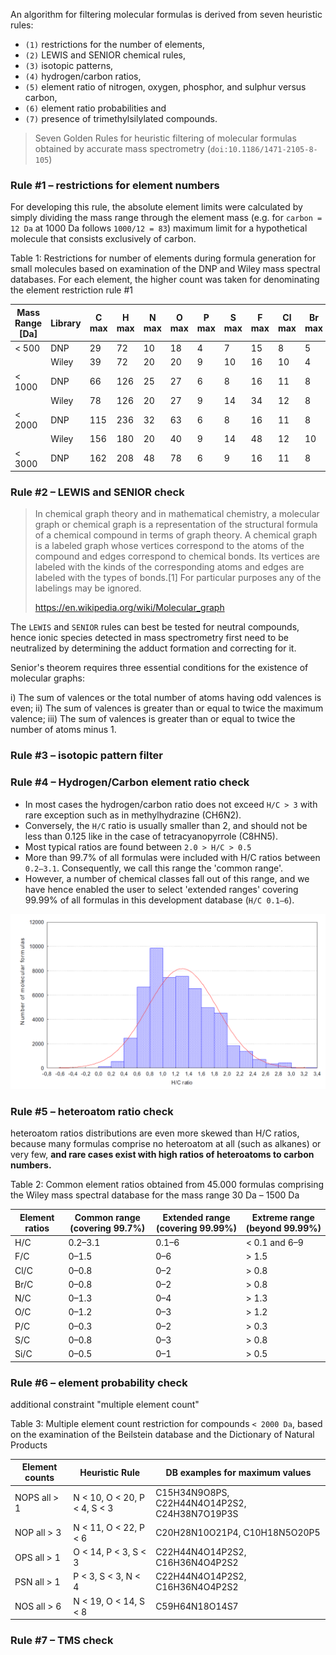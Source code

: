 An algorithm for filtering molecular formulas is derived from seven heuristic rules: 

+ ``(1)`` restrictions for the number of elements, 
+ ``(2)`` LEWIS and SENIOR chemical rules, 
+ ``(3)`` isotopic patterns, 
+ ``(4)`` hydrogen/carbon ratios, 
+ ``(5)`` element ratio of nitrogen, oxygen, phosphor, and sulphur versus carbon, 
+ ``(6)`` element ratio probabilities and 
+ ``(7)`` presence of trimethylsilylated compounds.

> Seven Golden Rules for heuristic filtering of molecular formulas obtained by accurate mass spectrometry (``doi:10.1186/1471-2105-8-105``)


### Rule #1 – restrictions for element numbers

For developing this rule, the absolute element limits were calculated by simply dividing the mass range through the element mass (e.g. for ``carbon = 12 Da`` at 1000 Da follows ``1000/12 = 83``) maximum limit for a hypothetical molecule that consists exclusively of carbon.

Table 1: Restrictions for number of elements during formula generation for small molecules based on examination of the DNP and Wiley mass spectral databases. For each element, the higher count was taken for denominating the element restriction rule #1

|Mass Range [Da]|Library|C max|H max|N max|O max|P max|S max|F max|Cl max|Br max|Si max|
|---------------|-------|-----|-----|-----|-----|-----|-----|-----|------|------|------|
|     < 500     |  DNP  |  29 |  72 | 10  | 18  |  4  |  7  |  15 |  8   |   5  |      |
|               | Wiley |  39 |  72 | 20  | 20  |  9  |  10 |  16 |  10  |   4  |  8   |
|     < 1000    |  DNP  |  66 | 126 | 25  | 27  |  6  |  8  |  16 |  11  |   8  |      |
|               | Wiley |  78 | 126 | 20  | 27  |  9  |  14 |  34 |  12  |   8  |  14  |
|     < 2000    |  DNP  | 115 | 236 | 32  | 63  |  6  |  8  |  16 |  11  |   8  |      |
|               | Wiley | 156 | 180 | 20  | 40  |  9  |  14 |  48 |  12  |  10  |  15  |
|     < 3000    |  DNP  | 162 | 208 | 48  | 78  |  6  |  9  |  16 |  11  |   8  |      |


### Rule #2 – LEWIS and SENIOR check

> In chemical graph theory and in mathematical chemistry, a molecular graph or chemical graph is a representation of the structural formula of a chemical compound in terms of graph theory. A chemical graph is a labeled graph whose vertices correspond to the atoms of the compound and edges correspond to chemical bonds. Its vertices are labeled with the kinds of the corresponding atoms and edges are labeled with the types of bonds.[1] For particular purposes any of the labelings may be ignored.
>
> https://en.wikipedia.org/wiki/Molecular_graph

The ``LEWIS`` and ``SENIOR`` rules can best be tested for neutral compounds, hence ionic species detected in mass spectrometry first need to be neutralized by determining
the adduct formation and correcting for it.

Senior's theorem requires three essential conditions for the existence of molecular graphs:

i) The sum of valences or the total number of atoms having odd valences is even;
ii) The sum of valences is greater than or equal to twice the maximum valence;
iii) The sum of valences is greater than or equal to twice the number of atoms minus 1.

### Rule #3 – isotopic pattern filter

### Rule #4 – Hydrogen/Carbon element ratio check

+ In most cases the hydrogen/carbon ratio does not exceed ``H/C > 3`` with rare exception such as in methylhydrazine (CH6N2).
+ Conversely, the ``H/C`` ratio is usually smaller than 2, and should not be less than 0.125 like in the case of tetracyanopyrrole (C8HN5).
+ Most typical ratios are found between ``2.0 > H/C > 0.5``
+ More than 99.7% of all formulas were included with H/C ratios between ``0.2–3.1``. Consequently, we call this range the 'common range'.
+ However, a number of chemical classes fall out of this range, and we have hence enabled the user to select 'extended ranges' covering 99.99% of all formulas in this development database (``H/C 0.1–6``).

![](./HC_ratio.PNG)

### Rule #5 – heteroatom ratio check

heteroatom ratios distributions are even more skewed than H/C ratios, because many formulas comprise no heteroatom at all (such as alkanes) or very few, **and rare cases exist with high ratios of heteroatoms to carbon numbers.**

Table 2: Common element ratios obtained from 45.000 formulas comprising the Wiley mass spectral database for the mass range 30 Da – 1500 Da 

|Element ratios|Common range (covering 99.7%)|Extended range (covering 99.99%)|Extreme range (beyond 99.99%)|
|--------------|-----------------------------|--------------------------------|-----------------------------|
|     H/C      |           0.2–3.1           |             0.1–6              |         < 0.1 and 6–9       |
|     F/C      |             0–1.5           |               0–6              |         > 1.5               |
|    Cl/C      |             0–0.8           |               0–2              |         > 0.8               |
|    Br/C      |             0–0.8           |               0–2              |         > 0.8               |
|     N/C      |             0–1.3           |               0–4              |         > 1.3               |
|     O/C      |             0–1.2           |               0–3              |         > 1.2               |
|     P/C      |             0–0.3           |               0–2              |         > 0.3               |
|     S/C      |             0–0.8           |               0–3              |         > 0.8               |
|    Si/C      |             0–0.5           |               0–1              |         > 0.5               |

### Rule #6 – element probability check

additional constraint "multiple element count"

Table 3: Multiple element count restriction for compounds ``< 2000 Da``, based on the examination of the Beilstein database and the Dictionary of Natural Products

|Element counts|      Heuristic Rule        |       DB examples for maximum values        |
|--------------|----------------------------|---------------------------------------------|
| NOPS all > 1 |N < 10, O < 20, P < 4, S < 3|C15H34N9O8PS, C22H44N4O14P2S2, C24H38N7O19P3S|
|  NOP all > 3 |N < 11, O < 22, P < 6       |C20H28N10O21P4, C10H18N5O20P5                |
|  OPS all > 1 |O < 14, P < 3,  S < 3       |C22H44N4O14P2S2, C16H36N4O4P2S2              |
|  PSN all > 1 |P < 3,  S < 3,  N < 4       |C22H44N4O14P2S2, C16H36N4O4P2S2              |
|  NOS all > 6 |N < 19, O < 14, S < 8       |C59H64N18O14S7                               |

### Rule #7 – TMS check

